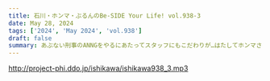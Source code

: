 ```yaml
---
title: 石川・ホンマ・ぶるんのBe-SIDE Your Life! vol.938-3
date: May 28, 2024
tags: ['2024', 'May 2024', 'vol.938']
draft: false
summary: あぶない刑事のANNGをやるにあたってスタッフにもこだわりが…はたしてホンマさんにSkypeはつながるのでしょうか？
---
```


http://project-phi.ddo.jp/ishikawa/ishikawa938_3.mp3